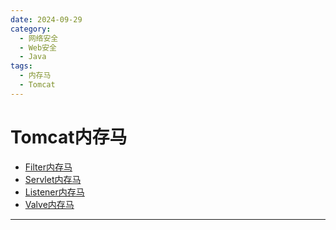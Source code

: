 ```yaml
---
date: 2024-09-29
category:
  - 网络安全
  - Web安全
  - Java
tags:
  - 内存马
  - Tomcat
---
```


# Tomcat内存马

- [Filter内存马](Filter内存马/servletContext-addFilter.md)
- [Servlet内存马](Servlet内存马/servletContext-addServlet.md)
- [Listener内存马](Listener内存马/index.md)
- [Valve内存马](Valve内存马/index.md)

---

